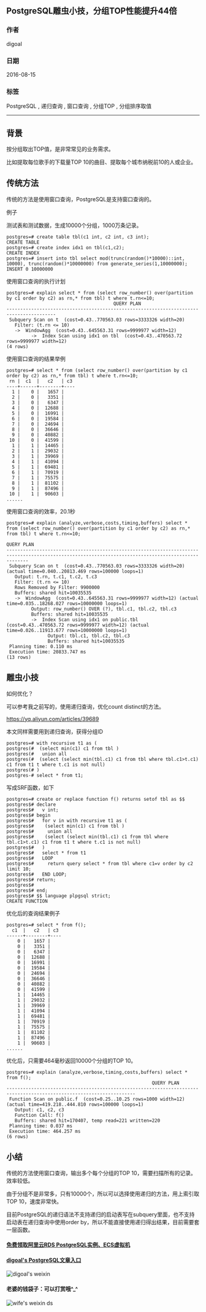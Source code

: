 ## PostgreSQL雕虫小技，分组TOP性能提升44倍  
                    
### 作者                   
digoal                    
                    
### 日期                  
2016-08-15                     
                    
### 标签                  
PostgreSQL , 递归查询 , 窗口查询 , 分组TOP , 分组排序取值    
                    
----                  
                    
## 背景         
按分组取出TOP值，是非常常见的业务需求。  
  
比如提取每位歌手的下载量TOP 10的曲目、提取每个城市纳税前10的人或企业。  
  
## 传统方法  
  
传统的方法是使用窗口查询，PostgreSQL是支持窗口查询的。  
  
例子  
  
测试表和测试数据，生成10000个分组，1000万条记录。  
  
```  
postgres=# create table tbl(c1 int, c2 int, c3 int);  
CREATE TABLE  
postgres=# create index idx1 on tbl(c1,c2);  
CREATE INDEX  
postgres=# insert into tbl select mod(trunc(random()*10000)::int, 10000), trunc(random()*10000000) from generate_series(1,10000000);  
INSERT 0 10000000  
```  
  
使用窗口查询的执行计划  
  
```  
postgres=# explain select * from (select row_number() over(partition by c1 order by c2) as rn,* from tbl) t where t.rn<=10;  
                                       QUERY PLAN                                         
----------------------------------------------------------------------------------------  
 Subquery Scan on t  (cost=0.43..770563.03 rows=3333326 width=20)  
   Filter: (t.rn <= 10)  
   ->  WindowAgg  (cost=0.43..645563.31 rows=9999977 width=12)  
         ->  Index Scan using idx1 on tbl  (cost=0.43..470563.72 rows=9999977 width=12)  
(4 rows)  
```  
  
使用窗口查询的结果举例  
  
```  
postgres=# select * from (select row_number() over(partition by c1 order by c2) as rn,* from tbl) t where t.rn<=10;  
 rn |  c1  |   c2   | c3   
----+------+--------+----  
  1 |    0 |   1657 |     
  2 |    0 |   3351 |     
  3 |    0 |   6347 |     
  4 |    0 |  12688 |     
  5 |    0 |  16991 |     
  6 |    0 |  19584 |     
  7 |    0 |  24694 |     
  8 |    0 |  36646 |     
  9 |    0 |  40882 |     
 10 |    0 |  41599 |     
  1 |    1 |  14465 |     
  2 |    1 |  29032 |     
  3 |    1 |  39969 |     
  4 |    1 |  41094 |     
  5 |    1 |  69481 |     
  6 |    1 |  70919 |     
  7 |    1 |  75575 |     
  8 |    1 |  81102 |     
  9 |    1 |  87496 |     
 10 |    1 |  90603 |     
......  
```  
  
使用窗口查询的效率，20.1秒  
  
```  
postgres=# explain (analyze,verbose,costs,timing,buffers) select * from (select row_number() over(partition by c1 order by c2) as rn,* from tbl) t where t.rn<=10;  
                                                                     QUERY PLAN                                                                       
----------------------------------------------------------------------------------------------------------------------------------------------------  
 Subquery Scan on t  (cost=0.43..770563.03 rows=3333326 width=20) (actual time=0.040..20813.469 rows=100000 loops=1)  
   Output: t.rn, t.c1, t.c2, t.c3  
   Filter: (t.rn <= 10)  
   Rows Removed by Filter: 9900000  
   Buffers: shared hit=10035535  
   ->  WindowAgg  (cost=0.43..645563.31 rows=9999977 width=12) (actual time=0.035..18268.027 rows=10000000 loops=1)  
         Output: row_number() OVER (?), tbl.c1, tbl.c2, tbl.c3  
         Buffers: shared hit=10035535  
         ->  Index Scan using idx1 on public.tbl  (cost=0.43..470563.72 rows=9999977 width=12) (actual time=0.026..11913.677 rows=10000000 loops=1)  
               Output: tbl.c1, tbl.c2, tbl.c3  
               Buffers: shared hit=10035535  
 Planning time: 0.110 ms  
 Execution time: 20833.747 ms  
(13 rows)  
```  
  
## 雕虫小技  
  
如何优化？  
  
可以参考我之前写的，使用递归查询，优化count distinct的方法。  
  
https://yq.aliyun.com/articles/39689  
  
本文同样需要用到递归查询，获得分组ID  
  
```  
postgres=# with recursive t1 as (  
postgres(#  (select min(c1) c1 from tbl )  
postgres(#   union all  
postgres(#  (select (select min(tbl.c1) c1 from tbl where tbl.c1>t.c1) c1 from t1 t where t.c1 is not null)  
postgres(# )  
postgres-# select * from t1;  
```  
  
写成SRF函数，如下  
  
```  
postgres=# create or replace function f() returns setof tbl as $$  
postgres$# declare  
postgres$#   v int;  
postgres$# begin  
postgres$#   for v in with recursive t1 as (                                                                             
postgres$#    (select min(c1) c1 from tbl )                                                                     
postgres$#     union all                                                                                        
postgres$#    (select (select min(tbl.c1) c1 from tbl where tbl.c1>t.c1) c1 from t1 t where t.c1 is not null)   
postgres$#   )                                                                                                  
postgres$#   select * from t1  
postgres$#   LOOP  
postgres$#     return query select * from tbl where c1=v order by c2 limit 10;  
postgres$#   END LOOP;  
postgres$# return;  
postgres$#   
postgres$# end;  
postgres$# $$ language plpgsql strict;  
CREATE FUNCTION  
```  
  
优化后的查询结果例子  
  
```  
postgres=# select * from f();  
  c1  |   c2   | c3   
------+--------+----  
    0 |   1657 |     
    0 |   3351 |     
    0 |   6347 |     
    0 |  12688 |     
    0 |  16991 |     
    0 |  19584 |     
    0 |  24694 |     
    0 |  36646 |     
    0 |  40882 |     
    0 |  41599 |     
    1 |  14465 |     
    1 |  29032 |     
    1 |  39969 |     
    1 |  41094 |     
    1 |  69481 |     
    1 |  70919 |     
    1 |  75575 |     
    1 |  81102 |     
    1 |  87496 |     
    1 |  90603 |     
......  
```  
  
优化后，只需要464毫秒返回10000个分组的TOP 10。  
  
```  
postgres=# explain (analyze,verbose,timing,costs,buffers) select * from f();  
                                                     QUERY PLAN                                                        
---------------------------------------------------------------------------------------------------------------------  
 Function Scan on public.f  (cost=0.25..10.25 rows=1000 width=12) (actual time=419.218..444.810 rows=100000 loops=1)  
   Output: c1, c2, c3  
   Function Call: f()  
   Buffers: shared hit=170407, temp read=221 written=220  
 Planning time: 0.037 ms  
 Execution time: 464.257 ms  
(6 rows)  
```  
  
## 小结  
  
传统的方法使用窗口查询，输出多个每个分组的TOP 10，需要扫描所有的记录。效率较低。  
  
由于分组不是非常多，只有10000个，所以可以选择使用递归的方法，用上索引取TOP 10，速度非常快。  
  
目前PostgreSQL的递归语法不支持递归的启动表写在subquery里面，也不支持启动表在递归查询中使用order by，所以不能直接使用递归得出结果，目前需要套一层函数。  
  
  
  
  
  
  
  
  
  
  
  
  
  
  
#### [免费领取阿里云RDS PostgreSQL实例、ECS虚拟机](https://free.aliyun.com/ "57258f76c37864c6e6d23383d05714ea")
  
  
#### [digoal's PostgreSQL文章入口](https://github.com/digoal/blog/blob/master/README.md "22709685feb7cab07d30f30387f0a9ae")
  
  
![digoal's weixin](../pic/digoal_weixin.jpg "f7ad92eeba24523fd47a6e1a0e691b59")
  
  
#### 老婆的钱袋子：可以打赏哦^_^  
![wife's weixin ds](../pic/wife_weixin_ds.jpg "acd5cce1a143ef1d6931b1956457bc9f")
  
